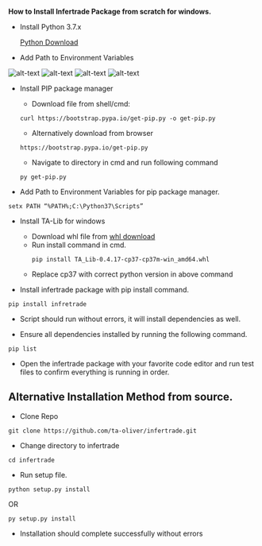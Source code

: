 **How to Install Infertrade Package from scratch for windows.**
 
- Install Python 3.7.x 
 
    [Python Download](https://www.python.org/)
 
- Add Path to Environment Variables

 ![alt-text](https://github.com/ta-oliver/infertrade/blob/main/docs/images/run_dialog_box.jpg)
 ![alt-text](https://github.com/ta-oliver/infertrade/blob/main/docs/images/2%20environment_variables.jpg)
 ![alt-text](https://github.com/ta-oliver/infertrade/blob/main/docs/images/3edit_environment_variables.jpg)
 ![alt-text](https://github.com/ta-oliver/infertrade/blob/main/docs/images/4add_path.jpg)
 
- Install PIP package manager 
 
  - Download file from shell/cmd:
  ```
  curl https://bootstrap.pypa.io/get-pip.py -o get-pip.py
  ```
  - Alternatively download from browser
  ```
  https://bootstrap.pypa.io/get-pip.py
  ```
  - Navigate to directory in cmd and run following command
  ```
  py get-pip.py
  ```
- Add Path to Environment Variables for pip package manager.
```
setx PATH “%PATH%;C:\Python37\Scripts”
```
- Install TA-Lib for windows
    - Download whl file from [whl download](https://www.lfd.uci.edu/~gohlke/pythonlibs/#ta-lib)
    - Run install command in cmd.
        ```
        pip install TA_Lib-0.4.17-cp37-cp37m-win_amd64.whl
        ```
    - Replace cp37 with correct python version in above command
 
- Install infertrade package with pip install command.
 ```
 pip install infretrade
 ```
- Script should run without errors, it will install dependencies as well.
 
- Ensure all dependencies installed by running the following command.
 ```
 pip list
 ```
- Open the infertrade package with your favorite code editor and run test files to confirm everything is running in order.
 
## Alternative Installation Method from source.
 
- Clone Repo
 ```
 git clone https://github.com/ta-oliver/infertrade.git
 ```
- Change directory to infertrade
 
 ```
 cd infertrade
 ```
- Run setup file.
 ```
 python setup.py install
 ```
OR
 ```
 py setup.py install
 ```
- Installation should complete successfully without errors

